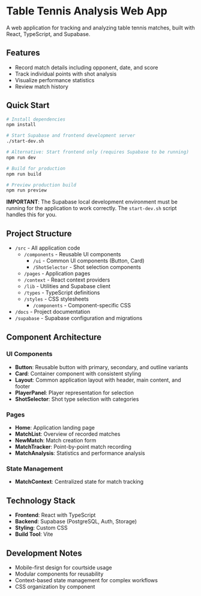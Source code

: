 # Table Tennis Analysis Web App

A web application for tracking and analyzing table tennis matches, built with React, TypeScript, and Supabase.

## Features

- Record match details including opponent, date, and score
- Track individual points with shot analysis
- Visualize performance statistics
- Review match history

## Quick Start

```bash
# Install dependencies
npm install

# Start Supabase and frontend development server
./start-dev.sh

# Alternative: Start frontend only (requires Supabase to be running)
npm run dev

# Build for production
npm run build

# Preview production build
npm run preview
```

**IMPORTANT**: The Supabase local development environment must be running for the application to work correctly. The `start-dev.sh` script handles this for you.

## Project Structure

- `/src` - All application code
  - `/components` - Reusable UI components
    - `/ui` - Common UI components (Button, Card)
    - `/ShotSelector` - Shot selection components
  - `/pages` - Application pages
  - `/context` - React context providers
  - `/lib` - Utilities and Supabase client
  - `/types` - TypeScript definitions
  - `/styles` - CSS stylesheets
    - `/components` - Component-specific CSS
- `/docs` - Project documentation
- `/supabase` - Supabase configuration and migrations

## Component Architecture

### UI Components
- **Button**: Reusable button with primary, secondary, and outline variants
- **Card**: Container component with consistent styling
- **Layout**: Common application layout with header, main content, and footer
- **PlayerPanel**: Player representation for selection
- **ShotSelector**: Shot type selection with categories

### Pages
- **Home**: Application landing page
- **MatchList**: Overview of recorded matches
- **NewMatch**: Match creation form
- **MatchTracker**: Point-by-point match recording
- **MatchAnalysis**: Statistics and performance analysis

### State Management
- **MatchContext**: Centralized state for match tracking

## Technology Stack

- **Frontend**: React with TypeScript
- **Backend**: Supabase (PostgreSQL, Auth, Storage)
- **Styling**: Custom CSS
- **Build Tool**: Vite

## Development Notes

- Mobile-first design for courtside usage
- Modular components for reusability
- Context-based state management for complex workflows
- CSS organization by component